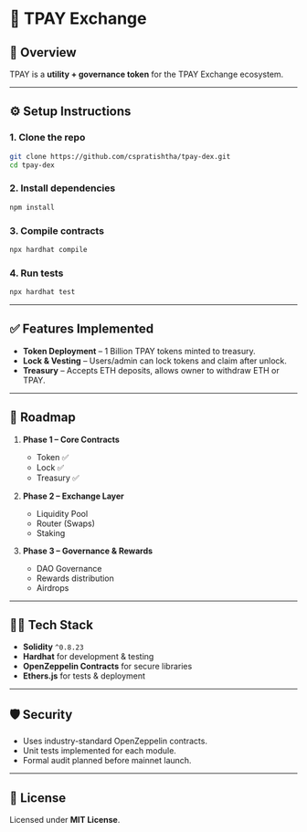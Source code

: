 # 🚀 TPAY Exchange

## 📌 Overview

TPAY is a **utility + governance token** for the TPAY Exchange ecosystem.  

---

## ⚙️ Setup Instructions

### 1. Clone the repo
```bash
git clone https://github.com/cspratishtha/tpay-dex.git
cd tpay-dex
```

### 2. Install dependencies
```bash
npm install
```

### 3. Compile contracts
```bash
npx hardhat compile
```

### 4. Run tests
```bash
npx hardhat test
```

---

## ✅ Features Implemented

* **Token Deployment** – 1 Billion TPAY tokens minted to treasury.  
* **Lock & Vesting** – Users/admin can lock tokens and claim after unlock.  
* **Treasury** – Accepts ETH deposits, allows owner to withdraw ETH or TPAY.  

---

## 🚀 Roadmap

1. **Phase 1 – Core Contracts**
   * Token ✅  
   * Lock ✅  
   * Treasury ✅  

2. **Phase 2 – Exchange Layer**
   * Liquidity Pool  
   * Router (Swaps)  
   * Staking  

3. **Phase 3 – Governance & Rewards**
   * DAO Governance  
   * Rewards distribution  
   * Airdrops  

---

## 👨‍💻 Tech Stack

* **Solidity** `^0.8.23`  
* **Hardhat** for development & testing  
* **OpenZeppelin Contracts** for secure libraries  
* **Ethers.js** for tests & deployment  

---

## 🛡️ Security

* Uses industry-standard OpenZeppelin contracts.  
* Unit tests implemented for each module.  
* Formal audit planned before mainnet launch.  

---

## 📄 License

Licensed under **MIT License**.
